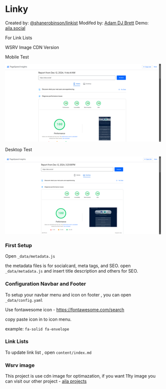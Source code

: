 # Linky
Created by: [@shanerobinson/linkist](https://github.com/shanerobinson/linkist)
Modifed by: [Adam DJ Brett](https://adamdjbrett.com)
Demo: [aila.social](https://aila.social)

For Link Lists

WSRV Image CDN Version

Mobile Test

![Adam DJ Brett Link Lists](mobile.png)

Desktop Test

![Adam DJ Brett Link Lists](desktop.png)

### First Setup

Open `_data/metadata.js`

the metadata files is for socialcard, meta tags, and SEO. open `_data/metadata.js` and insert title description and others for SEO.

### Configuration Navbar and Footer

To setup your navbar menu and icon on footer , you can open `_data/config.yaml`

Use fontawesome icon - https://fontawesome.com/search

copy paste icon in to icon menu.

example: `fa-solid fa-envelope`

### Link Lists

To update link list , open `content/index.md`

### Wsrv image

This project is use cdn image for optimazation, if you want 11ty image you can visit our other project - [aila projects](https://github.com/adamdjbrett/aila-social)

